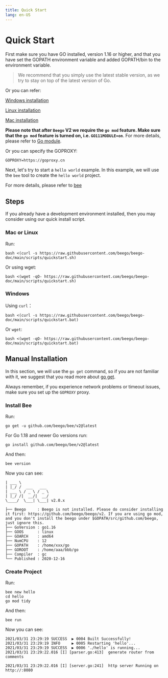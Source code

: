 ```yaml
---
title: Quick Start
lang: en-US
---
```


# Quick Start

First make sure you have GO installed, version 1.16 or higher, and that you have set the GOPATH environment variable and added GOPATH/bin to the environment variable.

> We recommend that you simply use the latest stable version, as we try to stay on top of the latest version of Go.

Or you can refer:

[Windows installation](environment/install_go_windows.md)

[Linux installation](environment/install_go_linux.md)

[Mac installation](environment/install_go_mac.md)

**Please note that after `Beego` V2 we require the `go mod` feature. Make sure that the `go mod` feature is turned on, i.e. `GO111MODULE=on`**. For more details, please refer to [Go module](environment/go_mod.md).

Or you can specify the GOPROXY:

```shell
GOPROXY=https://goproxy.cn
```

Next, let's try to start a `hello world` example. In this example, we will use the `bee` tool to create the `hello world` project.

For more details, please refer to [bee](./bee/README.md)

## Steps

If you already have a development environment installed, then you may consider using our quick install script.

### Mac or Linux

Run:

```shell
bash <(curl -s https://raw.githubusercontent.com/beego/beego-doc/main/scripts/quickstart.sh)
```

Or using wget:

```shell
bash <(wget -qO- https://raw.githubusercontent.com/beego/beego-doc/main/scripts/quickstart.sh)
```

### Windows

Using `curl`：

```shell
bash <(curl -s https://raw.githubusercontent.com/beego/beego-doc/main/scripts/quickstart.bat)
```

Or `wget`:

```shell
bash <(wget -qO- https://raw.githubusercontent.com/beego/beego-doc/main/scripts/quickstart.bat)
```

## Manual Installation

In this section, we will use the `go get` command, so if you are not familiar with it, we suggest that you read more about [go get](environment/go_get_command.md).

Always remember, if you experience network problems or timeout issues, make sure you set up the `GOPROXY` proxy.

### Install Bee

Run:

```shell
go get -u github.com/beego/bee/v2@latest
```

For Go 1.18 and newer Go versions run:

```shell
go install github.com/beego/bee/v2@latest
```

And then:

```shell
bee version
```

Now you can see:

```shell
| ___ \
| |_/ /  ___   ___
| ___ \ / _ \ / _ \
| |_/ /|  __/|  __/
\____/  \___| \___| v2.0.x

├── Beego     : Beego is not installed. Please do consider installing it first: https://github.com/beego/beego/v2. If you are using go mod, and you don't install the beego under $GOPATH/src/github.com/beego, just ignore this.
├── GoVersion : go1.16
├── GOOS      : linux
├── GOARCH    : amd64
├── NumCPU    : 12
├── GOPATH    : /home/xxx/go
├── GOROOT    : /home/aaa/bbb/go
├── Compiler  : gc
└── Published : 2020-12-16

```

### Create Project

Run:

```shell
bee new hello
cd hello
go mod tidy
```

And then:

```shell
bee run
```
Now you can see:

```shell
2021/03/31 23:29:19 SUCCESS  ▶ 0004 Built Successfully!
2021/03/31 23:29:19 INFO     ▶ 0005 Restarting 'hello'...
2021/03/31 23:29:19 SUCCESS  ▶ 0006 './hello' is running...
2021/03/31 23:29:22.016 [I] [parser.go:413]  generate router from comments

2021/03/31 23:29:22.016 [I] [server.go:241]  http server Running on http://:8080
```
